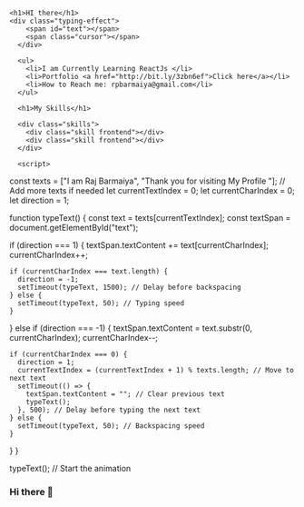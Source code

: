 

    
    <h1>HI there</h1>
    <div class="typing-effect">
        <span id="text"></span>
        <span class="cursor"></span>
      </div>

      <ul>
        <li>I am Currently Learning ReactJs </li>
        <li>Portfolio <a href="http://bit.ly/3zbn6ef">Click here</a></li>
        <li>How to Reach me: rpbarmaiya@gmail.com</li>
      </ul>

      <h1>My Skills</h1>

      <div class="skills">
        <div class="skill frontend"></div>
        <div class="skill frontend"></div>
      </div>
      
      <script>

const texts = ["I am Raj Barmaiya", "Thank you for visiting My Profile "]; // Add more texts if needed
let currentTextIndex = 0;
let currentCharIndex = 0;
let direction = 1;

function typeText() {
  const text = texts[currentTextIndex];
  const textSpan = document.getElementById("text");

  if (direction === 1) {
    textSpan.textContent += text[currentCharIndex];
    currentCharIndex++;

    if (currentCharIndex === text.length) {
      direction = -1;
      setTimeout(typeText, 1500); // Delay before backspacing
    } else {
      setTimeout(typeText, 50); // Typing speed
    }
  } else if (direction === -1) {
    textSpan.textContent = text.substr(0, currentCharIndex);
    currentCharIndex--;

    if (currentCharIndex === 0) {
      direction = 1;
      currentTextIndex = (currentTextIndex + 1) % texts.length; // Move to next text
      setTimeout(() => {
        textSpan.textContent = ""; // Clear previous text
        typeText();
      }, 500); // Delay before typing the next text
    } else {
      setTimeout(typeText, 50); // Backspacing speed
    }
  }
}

typeText(); // Start the animation


  </script>


### Hi there 👋

<!--
**raj0811/raj0811** is a ✨ _special_ ✨ repository because its `README.md` (this file) appears on your GitHub profile.

Here are some ideas to get you started:

- 🔭 I’m currently working on ...
- 🌱 I’m currently learning ...
- 👯 I’m looking to collaborate on ...
- 🤔 I’m looking for help with ...
- 💬 Ask me about ...
- 📫 How to reach me: ...
- 😄 Pronouns: ...
- ⚡ Fun fact: ...
-->
